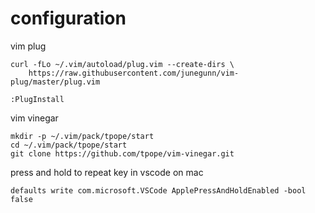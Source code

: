# configuration

vim plug
```
curl -fLo ~/.vim/autoload/plug.vim --create-dirs \
    https://raw.githubusercontent.com/junegunn/vim-plug/master/plug.vim
```
```
:PlugInstall
```

vim vinegar
```
mkdir -p ~/.vim/pack/tpope/start
cd ~/.vim/pack/tpope/start
git clone https://github.com/tpope/vim-vinegar.git
```

press and hold to repeat key in vscode on mac
```
defaults write com.microsoft.VSCode ApplePressAndHoldEnabled -bool false
```